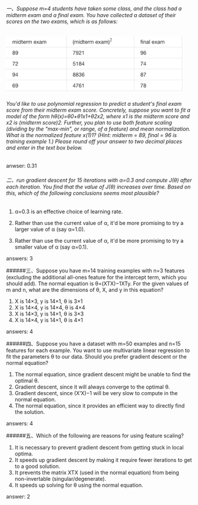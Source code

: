 ###### 一、Suppose m=4 students have taken some class, and the class had a midterm exam and a final exam. You have collected a dataset of their scores on the two exams, which is as follows:  

![](../images/Linear_Regression_with_Multiple_Variables.png)  

###### You'd like to use polynomial regression to predict a student's final exam score from their midterm exam score. Concretely, suppose you want to fit a model of the form hθ(x)=θ0+θ1x1+θ2x2, where x1 is the midterm score and x2 is (midterm score)2. Further, you plan to use both feature scaling (dividing by the "max-min", or range, of a feature) and mean normalization. What is the normalized feature x(1)1? (Hint: midterm = 89, final = 96 is training example 1.) Please round off your answer to two decimal places and enter in the text box below.

anwser: 0.31

###### 二、run gradient descent for 15 iterations with α=0.3 and compute J(θ) after each iteration. You find that the value of J(θ) increases over time. Based on this, which of the following conclusions seems most plausible?

1. α=0.3 is an effective choice of learning rate.

2. Rather than use the current value of α, it'd be more promising to try a larger value of α (say α=1.0).
3. Rather than use the current value of α, it'd be more promising to try a smaller value of α (say α=0.1).

answers: 3

######三、Suppose you have m=14 training examples with n=3 features (excluding the additional all-ones feature for the intercept term, which you should add). The normal equation is θ=(XTX)−1XTy. For the given values of m and n, what are the dimensions of θ, X, and y in this equation?
1. X is 14×3, y is 14×1, θ is 3×1
2. X is 14×4, y is 14×4, θ is 4×4
3. X is 14×3, y is 14×1, θ is 3×3
4. X is 14×4, y is 14×1, θ is 4×1

answers: 4

######四、Suppose you have a dataset with m=50 examples and n=15 features for each example. You want to use multivariate linear regression to fit the parameters θ to our data. Should you prefer gradient descent or the normal equation?
1. The normal equation, since gradient descent might be unable to find the optimal θ.
2. Gradient descent, since it will always converge to the optimal θ.
3. Gradient descent, since (X‘X)−1 will be very slow to compute in the normal equation.
4. The normal equation, since it provides an efficient way to directly find the solution.

answers: 4

######五、Which of the following are reasons for using feature scaling?
1. It is necessary to prevent gradient descent from getting stuck in local optima.
2. It speeds up gradient descent by making it require fewer iterations to get to a good solution.
3. It prevents the matrix XTX (used in the normal equation) from being non-invertable (singular/degenerate).
4. It speeds up solving for θ using the normal equation.

answer: 2